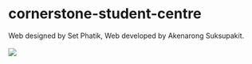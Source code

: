 # cornerstone-student-centre
Web designed by Set Phatik, Web developed by Akenarong Suksupakit.<br><br>
<img src="https://i.imgur.com/JqTNqH7.jpg">
